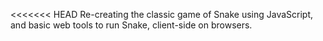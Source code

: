 <<<<<<< HEAD
Re-creating the classic game of Snake using JavaScript, and basic web tools to run Snake, client-side on browsers. 


